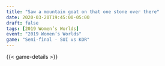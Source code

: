 ```yaml
---
title: "Saw a mountain goat on that one stone over there"
date: 2020-03-20T19:45:00-05:00
draft: false
tags: [2019 Women’s Worlds]
event: "2019 Women’s Worlds"
game: "Semi-final - SUI vs KOR"
---
```

{{< game-details >}}
<!--more--> 